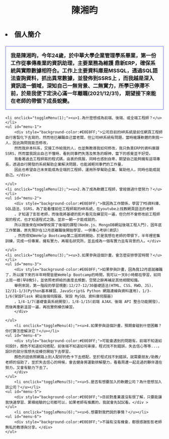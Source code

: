 <html>
<head>
<meta charset="utf-8"/>
<title>陳湘昀簡介</title>
<script type="text/javascript">
function toggleMenu(number){
	var menu=document.getElementById("menu-"+number);
	menu.classList.toggle("hide");//切換標籤物件class 的 hide設定
	/*
	if(menu.style.display=="none"){ //目前是藏起來的狀態
		menu.style.display="block";
	}else{//目前是秀出來的狀態
		menu.style.display="none";
	}
	*/
}
</script>
<style type="text/css">
.hide{display:none;}
</style>
</head>
<body>
	<h1 style="text-align:center;widht:300px;line-height:60px;">
陳湘昀
</h1>
	<div ><h2><li>個人簡介</li></h2>
	<h3  style="border:2px #A3A3FF solid;padding:15px;">我是陳湘昀，今年24歲，於中華大學企業管理學系畢業，第一份工作從事傳產業的資訊助理，主要業務為維護
	鼎新ERP，確保系統與實際數據相符合。工作上主要資料庫是MSSQL，透過SQL語法查詢資料，抓出異常數據，並發佈到SSRS上
	，而我越是深入資訊這一領域，深知自己一無背景、二無實力，所學已停滯不前，於是我便下定決心滿一年離職(2021/12/31)，
	期望接下來能在老師的帶領下成長蛻變。
	</h3></div>
	
	<li onclick="toggleMenu(1);"><u>1.為什麼想成為前端、後端、或全端工程師？</u></li>
	<ul id="menu-1">
		<div style="background-color:#E0E0FF;">公司目前的HR系統是前任網頁工程師自行客製化下去寫的，然而他已離職自己當老闆，但公司HR系統有問題，當時維護軟體的剩我一人，因此詢問我能否修改，
		然而我非本科系，交接工作給我的人，也並無教導我如何修改，我只負責ERP的資料庫跟SSRS，然而當我說出自己不懂時，看到同事們失落及焦急的眼神，當下的感覺並不好受。
		我看著過去工程師寫的程式碼，由衷的佩服，同時也感到自卑，期望自己能夠擁有這項專長，透過自行開發的系統幫助企業解決問題，也能減輕同事們的工作量，
		因此也希望自己未來能成為全端的工程師，運用所學幫助企業、幫助他人，同時也能成就自己。</div>

	</ul>
	<li onclick="toggleMenu(2);"><u>2.為了成為軟體工程師，曾經做過什麼努力？</u></li>
	<ul id="menu-2">
		<div style="background-color:#E0E0FF;">我因為工作關係，學習了MS資料庫、SQL語法、SSRS，為了能看懂前任工程師寫的HR系統，在youtube上找教網頁語法的老師
		，才知道了彭彭老師，而後我將基礎的影片看完及練習完一遍，但仍然不會修改前工程師寫的程式，也才知道程式之路，並非一朝一夕能成就的，
		所以我後來在HOW學校買了後端的課程(Node.js、MongoDB網站後端工程入門)，因年底工作繁雜，原先預計在12月底離職後開始學習，一併專心考研(資訊)
		，然而得知WeHelp Bootcamp第二屆即將開始，於是我想在老師的帶領下，半年裡密集訓練，完成一份專案，擁有實力，再報名研究所，並且成為一個有實力且有背景的人。</div>

	</ul>
	<li onclick="toggleMenu(3);"><u>3.如果參與這個計畫，會怎麼安排學習時間？</u></li>
	<ul id="menu-3">
		<div style="background-color:#E0E0FF;">如果參與計畫，因為我12月底就離職了，所以接下來的半年時間皆是WeHelp Bootcamp的時間，我可以一天8小時都在學習，如同上班一樣(早8晚5)，並依照老師給的進度去規劃，空閒之餘再補足其他相關知識。
		舉例來說，第一階段的學習規劃:12/27-12/30基礎語法(HTML、CSS、RWD、JS)，12/31-1/3(Python基本練習、JavaScript& Python 網路連線與資料運用)，1/3-1/6(架設Flask 網站後端伺服器、架設 MySQL 資料庫伺服器)
		，1/4-1/7(基礎會員系統開發)，1/8-1/15(前端 AJAX、後端 API 整合功能開發)，而後再重新溫習一遍，再找實例模仿練習。
		</div>
		
	</ul>
		<li onclick="toggleMenu(4);"><u>4.如果參與這個計畫，預期會碰到什麼困難？你打算怎麼解決它？</u></li>
	<ul id="menu-4">
		<div style="background-color:#E0E0FF;">可能會遇到的問題有，前端不知道如何設計，顏色不知道如何搭配，前後端不知道如何串接，程式找不到錯誤，失去信心等等...。設計的部分我想先從模仿開始下去學習，
		顏色的話依照網路上別人配好的色卡下去搭配，至於程式找不到錯誤，就需要朋友/助教/老師的協助了，至於失去信心的時候，會去健身房運動排解壓力，看看周遭一起走過的夥伴還在努力，又會有動力下去了。
		</div>
	</ul>
		<li onclick="toggleMenu(5);"><u>5.是否有想要加入的軟體公司？為什麼想加入該公司？</u></li>
	<ul id="menu-5">
		<div style="background-color:#E0E0FF;">目前對產業還沒有很了解，只要能讓我快速學習、累積經驗的公司都可以，如果老師有推薦的，我就會先試試看。</div >
	</ul>
		<li onclick="toggleMenu(6);"><u>6.想要對我們說的事情？</u></li>
	<ul id="menu-6">
		<div style="background-color:#E0E0FF;">不論有沒有機會，都很感謝彭彭老師無私的教導與分享。</div>
	</ul>
</body>
</html>
